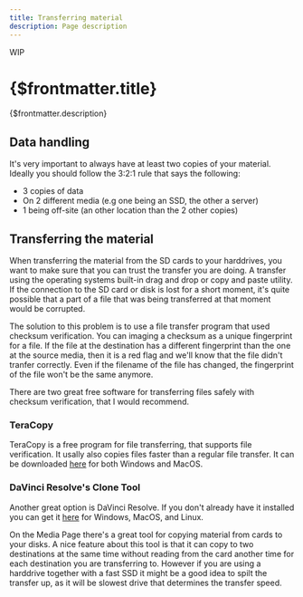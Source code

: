 ```yaml
---
title: Transferring material
description: Page description
---
```


<span class="wip">WIP</span>

# {$frontmatter.title}

{$frontmatter.description}

## Data handling

It's very important to always have at least two copies of your material. Ideally you should follow the 3:2:1 rule that says the following:

- 3 copies of data
- On 2 different media (e.g one being an SSD, the other a server)
- 1 being off-site (an other location than the 2 other copies)

## Transferring the material

When transferring the material from the SD cards to your harddrives, you want to make sure that you can trust the transfer you are doing. A transfer using the operating systems built-in drag and drop or copy and paste utility. If the connection to the SD card or disk is lost for a short moment, it's quite possible that a part of a file that was being transferred at that moment would be corrupted.

The solution to this problem is to use a file transfer program that used checksum verification. You can imaging a checksum as a unique fingerprint for a file. If the file at the destination has a different fingerprint than the one at the source media, then it is a red flag and we'll know that the file didn't tranfer correctly. Even if the filename of the file has changed, the fingerprint of the file won't be the same anymore.

There are two great free software for transferring files safely with checksum verification, that I would recommend.

### TeraCopy

TeraCopy is a free program for file transferring, that supports file verification. It usally also copies files faster than a regular file transfer. It can be downloaded [here](https://www.codesector.com/teracopy) for both Windows and MacOS.

### DaVinci Resolve's Clone Tool

Another great option is DaVinci Resolve. If you don't already have it installed you can get it [here](https://www.blackmagicdesign.com/products/davinciresolve) for Windows, MacOS, and Linux.

On the Media Page there's a great tool for copying material from cards to your disks. A nice feature about this tool is that it can copy to two destinations at the same time without reading from the card another time for each destination you are transferring to. However if you are using a harddrive together with a fast SSD it might be a good idea to spilt the transfer up, as it will be slowest drive that determines the transfer speed.
